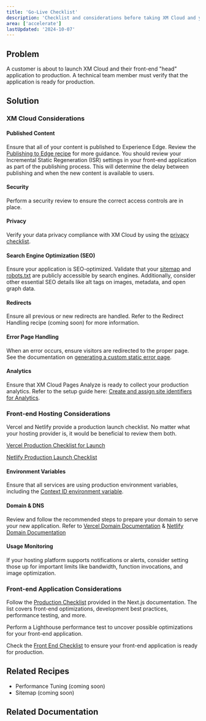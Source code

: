 ```yaml
---
title: 'Go-Live Checklist'
description: 'Checklist and considerations before taking XM Cloud and your front-end application to production.'
area: ['accelerate']
lastUpdated: '2024-10-07'
---
```


## Problem

A customer is about to launch XM Cloud and their front-end "head" application to production. A technical team member must verify that the application is ready for production.

## Solution

### XM Cloud Considerations

#### Published Content

Ensure that all of your content is published to Experience Edge. Review the [Publishing to Edge recipe](../pre-development/information-architecture/publishing-to-edge) for more guidance. You should review your Incremental Static Regeneration (ISR) settings in your front-end application as part of the publishing process. This will determine the delay between publishing and when the new content is available to users.

#### Security

Perform a security review to ensure the correct access controls are in place.

#### Privacy

Verify your data privacy compliance with XM Cloud by using the [privacy checklist](https://doc.sitecore.com/xmc/en/developers/xm-cloud/privacy-checklist.html).

#### Search Engine Optimization (SEO)

Ensure your application is SEO-optimized. Validate that your [sitemap](https://doc.sitecore.com/xmc/en/developers/xm-cloud/configure-a-sitemap.html) and [robots.txt](https://doc.sitecore.com/xmc/en/developers/xm-cloud/configure-the-robots-txt-file.html) are publicly accessible by search engines. Additionally, consider other essential SEO details like alt tags on images, metadata, and open graph data.

#### Redirects

Ensure all previous or new redirects are handled. Refer to the Redirect Handling recipe (coming soon) for more information.

#### Error Page Handling

When an error occurs, ensure visitors are redirected to the proper page. See the documentation on [generating a custom static error page](https://doc.sitecore.com/xmc/en/developers/xm-cloud/generate-a-custom-static-error-page.html).

#### Analytics

Ensure that XM Cloud Pages Analyze is ready to collect your production analytics. Refer to the setup guide here: [Create and assign site identifiers for Analytics](https://doc.sitecore.com/xmc/en/users/xm-cloud/create-and-assign-site-identifiers.html).

### Front-end Hosting Considerations

Vercel and Netlify provide a production launch checklist. No matter what your hosting provider is, it would be beneficial to review them both.

[Vercel Production Checklist for Launch](https://vercel.com/docs/production-checklist)

[Netlify Production Launch Checklist](https://docs.netlify.com/platform/launch-checklist/)

#### Environment Variables

Ensure that all services are using production environment variables, including the [Context ID environment variable](https://doc.sitecore.com/xmc/en/developers/xm-cloud/the-context-id-environment-variable.html).

#### Domain & DNS

Review and follow the recommended steps to prepare your domain to serve your new application. Refer to [Vercel Domain Documentation](https://vercel.com/docs/getting-started-with-vercel/domains) & [Netlify Domain Documentation](https://docs.netlify.com/domains-https/custom-domains/)

#### Usage Monitoring

If your hosting platform supports notifications or alerts, consider setting those up for important limits like bandwidth, function invocations, and image optimization.

### Front-end Application Considerations

Follow the [Production Checklist](https://nextjs.org/docs/pages/building-your-application/deploying/production-checklist) provided in the Next.js documentation. The list covers front-end optimizations, development best practices, performance testing, and more.

Perform a Lighthouse performance test to uncover possible optimizations for your front-end application.

Check the [Front End Checklist](https://frontendchecklist.io/) to ensure your front-end application is ready for production.

## Related Recipes

- Performance Tuning (coming soon)
- Sitemap (coming soon)
<Row columns={2}>
  <Link title="Publishing to Edge" link="/learn/accelerate/xm-cloud/pre-development/information-architecture/publishing-to-edge" />

</Row>

## Related Documentation

<Row columns={2}>
<Link title="Privacy checklist" link="https://doc.sitecore.com/xmc/en/developers/xm-cloud/privacy-checklist.html" />
<Link title="Sitemap" link="https://doc.sitecore.com/xmc/en/developers/xm-cloud/configure-a-sitemap.html" />
<Link title="Configure the robots.txt file" link="https://doc.sitecore.com/xmc/en/developers/xm-cloud/configure-the-robots-txt-file.html" />
<Link title="Generate a custom static error page" link="https://doc.sitecore.com/xmc/en/developers/xm-cloud/generate-a-custom-static-error-page.html" />
<Link title="Create and assign site identifiers for Analytics" link="https://doc.sitecore.com/xmc/en/users/xm-cloud/create-and-assign-site-identifiers.html" />
<Link title="Vercel Production Checklist for Launch" link="https://vercel.com/docs/production-checklist" />
<Link title="Netlify Production Launch Checklist" link="https://docs.netlify.com/platform/launch-checklist/" />
<Link title="Context ID environment variable" link="https://doc.sitecore.com/xmc/en/developers/xm-cloud/the-context-id-environment-variable.html" />
<Link title="Vercel Domain Documentation" link="https://vercel.com/docs/getting-started-with-vercel/domains" />
<Link title="Netlify Domain Documentation" link="https://docs.netlify.com/domains-https/custom-domains/" />
<Link title="Next.js Production Checklist" link="https://nextjs.org/docs/pages/building-your-application/deploying/production-checklist" />
<Link title="Front End Checklist" link="https://frontendchecklist.io/" />
</Row>
